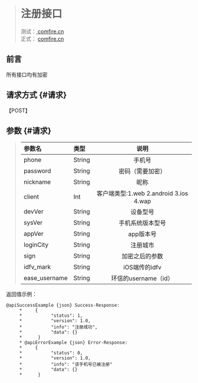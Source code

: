 > # 注册接口
>
> 测试：[ comfire.cn](http://www.comfire.cn)  
> 正式： [comfire.cn](http://www.comfire.cn)

## 前言

所有接口均有加密

## 请求方式 {#请求}

【POST】

## 参数 {#请求}

> | 参数名 | 类型 | 说明 |
> | :--- | :--- | :---: |
> | phone | String | 手机号 |
> | password | String | 密码（需要加密） |
> | nickname | String | 昵称 |
> | client | Int | 客户端类型:1.web  2.android  3.ios  4.wap |
> | devVer | String | 设备型号 |
> | sysVer | String | 手机系统版本型号 |
> | appVer | String | app版本号 |
> | loginCity | String | 注册城市 |
> | sign | String | 加密之后的参数 |
> | idfv\_mark | String | iOS端传的idfv |
> | ease\_username | String | 环信的username（id） |

返回值示例：

```
@apiSuccessExample {json} Success-Response:
     *     {
     *           "status": 1,
     *           "version": 1.0,
     *           "info": "注册成功",
     *           "data": {}
     *      }
     * @apiErrorExample {json} Error-Response:
     *     {
     *           "status": 0,
     *           "version": 1.0,
     *           "info": "该手机号已被注册"
     *           "data": {}
     *      }
```



